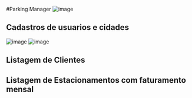 #Parking Manager
![image](https://github.com/Icar0S/Parking-Manager/assets/39846852/53d294e4-a9e3-470a-936b-3e450a073a07)

## Cadastros de usuarios e cidades
![image](https://github.com/Icar0S/Parking-Manager/assets/39846852/cbe47053-125c-49c7-b4b2-94bada46bae2)
![image](https://github.com/Icar0S/Parking-Manager/assets/39846852/c55f3f34-7fda-4db8-b210-45b9dc84c602)

## Listagem de Clientes
## Listagem de Estacionamentos com faturamento mensal

